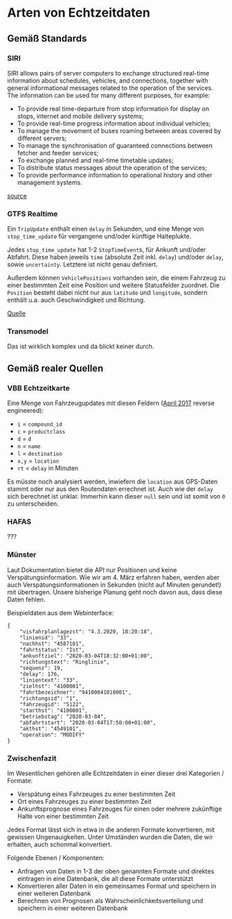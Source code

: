 # Arten von Echtzeitdaten
## Gemäß Standards
### SIRI
SIRI allows pairs of server computers to exchange structured real-time information about schedules, vehicles, and connections, together with general informational messages related to the operation of the services. The information can be used for many different purposes, for example:

 * To provide real time-departure from stop information for display on stops, internet and mobile delivery systems;
 * To provide real-time progress information about individual vehicles;
 * To manage the movement of buses roaming between areas covered by different servers;
 * To manage the synchronisation of guaranteed connections between fetcher and feeder services;
 * To exchange planned and real-time timetable updates;
 * To distribute status messages about the operation of the services;
 * To provide performance information to operational history and other management systems.

[source](http://www.transmodel-cen.eu/standards/siri/)

### GTFS Realtime
Ein `TripUpdate` enthält einen `delay` in Sekunden, und eine Menge von `stop_time_update` für vergangene und/oder künftige Halteplukte. 

Jedes `stop_time_update` hat 1-2 `StopTimeEvent`s, für Ankunft und/oder Abfahrt. Diese haben jeweils `time` (absolute Zeit inkl. `delay`) und/oder `delay`, sowie `uncertainty`. Letztere ist nicht genau definiert.

Außerdem können `VehiclePositions` vorhanden sein, die einem Fahrzeug zu einer bestimmten Zeit eine Position und weitere Statusfelder zuordnet. Die `Position` besteht dabei nicht nur aus `latitude` und `longitude`, sondern enthält u.a. auch Geschwindigkeit und Richtung.

[Quelle](https://developers.google.com/transit/gtfs-realtime/reference/#message-tripupdate)

### Transmodel
Das ist wirklich komplex und da blickt keiner durch.

## Gemäß realer Quellen
### VBB Echtzeitkarte
Eine Menge von Fahrzeugupdates mit diesen Feldern ([April 2017](https://github.com/dystonse/dystonse-tools/blob/master/src/main/java/net/dystonse/tools/Import.java#L135) reverse engineered):

 * `i` = `compound_id`
 * `c` = `productclass`
 * `d` = `d`
 * `n` = `name`
 * `l` = `destination`
 * `x,y` = `location`
 * `rt` = `delay` in Minuten

Es müsste noch analysiert werden, inwiefern die `location` aus GPS-Daten stammt oder nur aus den Routendaten errechnet ist. Auch wie der `delay` sich berechnet ist unklar. Immerhin kann dieser `null` sein und ist somit von `0` zu unterscheiden.

### HAFAS
???

### Münster
Laut Dokumentation bietet die API nur Positionen und keine Verspätungsinformation. Wie wir am 4. März erfahren haben, werden aber auch Verspätungsinformationen in Sekunden (nicht auf Minuten gerundet!) mit übertragen. Unsere bisherige Planung geht noch davon aus, dass diese Daten fehlen.

Beispieldaten aus dem Webinterface:

```
{
    "visfahrplanlagezst": "4.3.2020, 18:20:18",
    "linienid": "33",
    "nachhst": "4587101",
    "fahrtstatus": "Ist",
    "ankunftziel": "2020-03-04T18:32:00+01:00",
    "richtungstext": "Ringlinie",
    "sequenz": 19,
    "delay": 176,
    "linientext": "33",
    "zielhst": "4100001",
    "fahrtbezeichner": "94100041018001",
    "richtungsid": "1",
    "fahrzeugid": "5122",
    "starthst": "4100001",
    "betriebstag": "2020-03-04",
    "abfahrtstart": "2020-03-04T17:50:00+01:00",
    "akthst": "4549101",
    "operation": "MODIFY"
}
```

### Zwischenfazit
Im Wesentlichen gehören alle Echtzeitdaten in einer dieser drei Kategorien / Formate:
 * Verspätung eines Fahrzeuges zu einer bestimmten Zeit
 * Ort eines Fahrzeuges zu einer bestimmten Zeit
 * Ankunftsprognose eines Fahrzeuges für einen oder mehrere zukünftige Halte von einer bestimmten Zeit

Jedes Format lässt sich in etwa in die anderen Formate konvertieren, mit gewissen Ungenauigkeiten. Unter Umständen wurden die Daten, die wir erhalten, auch schonmal konvertiert.

Folgende Ebenen / Komponenten:
 * Anfragen von Daten in 1-3 der oben genannten Formate und direktes eintragen in eine Datenbank, die all diese Formate unterstützt
 * Konvertieren aller Daten in ein gemeinsames Format und speichern in einer weiteren Datenbank
 * Berechnen von Prognosen als Wahrscheinlichkeitsverteilung und speichern in einer weiteren Datenbank


